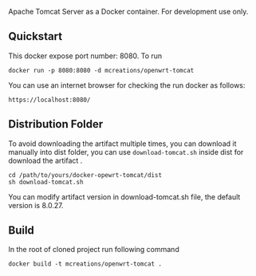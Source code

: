 Apache Tomcat Server as a Docker container. For development use only.

## Quickstart
This docker expose port number: 8080.
To run
```
docker run -p 8080:8080 -d mcreations/openwrt-tomcat
```
You can use an internet browser for checking the run docker as follows:
```
https://localhost:8080/
```

## Distribution Folder
To avoid downloading the artifact multiple times, you can download it manually into dist folder, you can use `download-tomcat.sh` inside dist for download the artifact .
```
cd /path/to/yours/docker-opewrt-tomcat/dist
sh download-tomcat.sh
```
You can modify artifact version in download-tomcat.sh file, the default version is 8.0.27.

## Build
In the root of cloned project run following command 
```
docker build -t mcreations/openwrt-tomcat .
```